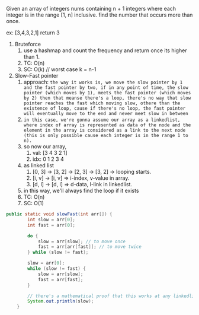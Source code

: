 Given an array of integers nums containing n + 1 integers where each integer is in the range [1, n] inclusive. find the number that occurs more than once.

ex: [3,4,3,2,1] return 3

1. Bruteforce
   1. use a hashmap and count the frequency and return once its higher than 1.
   2. TC: O(n)
   3. SC: O(k) // worst case  k = n-1
2. Slow-Fast pointer
   1. approach: `the way it works is, we move the slow pointer by 1 and the fast pointer by two, if in any point of time, the slow pointer (which moves by 1), meets the fast pointer (which moves by 2) then that meanse there's a loop, there's no way that slow pointer reaches the fast which moving slow, othere than the existence of loop, cause if there's no loop, the fast pointer will eventually move to the end and never meet slow in between`
   2. `in this case, we're gonna assume our array as a linkedlist, where index of array is represented as data of the node and the element in the array is considered as a link to the next node (this is only possible cause each integer is in the range 1 to n).`
   3. so now our array,
      1. val: [3 4 3 2 1]
      2. idx:  0 1 2 3 4
   4. as linked list
      1. [0, 3] -> [3, 2] -> [2, 3] -> [3, 2] -> looping starts.
      2. [i, v] -> [i, v] => i-index, v-value in array.
      3. [d, l] -> [d, l] => d-data, l-link in linkedlist.
   5. in this way, we'll always find the loop if it exists
   6. TC: O(n)
   7. SC: O(1)
```java
public static void slowFast(int arr[]) {
        int slow = arr[0];
        int fast = arr[0];

        do {
            slow = arr[slow]; // to move once
            fast = arr[arr[fast]]; // to move twice
        } while (slow != fast);

        slow = arr[0];
        while (slow != fast) {
            slow = arr[slow];
            fast = arr[fast];
        }

        // there's a mathematical proof that this works at any linkedlist
        System.out.println(slow);
    }
```